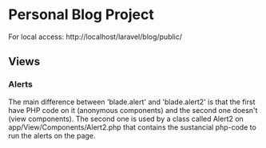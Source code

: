 # Personal Blog Project

For local access: http://localhost/laravel/blog/public/

## Views

### Alerts

The main difference between 'blade.alert' and 'blade.alert2' is that the first have PHP code on it (anonymous components) and the second one doesn't (view components). 
The second one is used by a class called Alert2 on app/View/Components/Alert2.php that contains the sustancial php-code to run the alerts on the page.